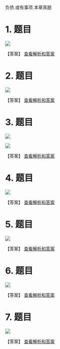 负债.或有事项.本章真题

# 1. 题目

![](media/8952f93c8c46a09f6ab8b757eb726d50.png)

【答案】
[查看解析和答案](media/97e13e81ec22bbc673c09668d614b85f.png.md)
# 2. 题目

![](media/1144ed69650152c7d983076c0c63a241.png)

【答案】
[查看解析和答案](media/52bf6d8810f193a516c9a2f2814fa9c8.png.md)
# 3. 题目

![](media/f394f8d4be40f452580e9c86a7c21901.png)

![](media/047232b6e725786503330ee4353c468f.png)

【答案】
[查看解析和答案](media/199a836c9ecdb9b86b6a0c3f6f544018.png.md)
# 4. 题目

![](media/b3e36290cf69ac15c789439fe9774f70.png)

【答案】
[查看解析和答案](media/10902bf4a09459cc9c90695358ce5848.png.md)
# 5. 题目

![](media/e22148c45ce140df107ffd627c3bb34f.png)

【答案】
[查看解析和答案](media/cd593be0a6a3c16eb7316f153898953d.png.md)
# 6. 题目

![](media/32117935eb8ee73025260f37247f0957.png)

【答案】
[查看解析和答案](media/451dfc082f55cf07de1779cfa5d65c7f.png.md)
# 7. 题目

![](media/f304359c75830d44f0a475e728f79be6.png)

【答案】
[查看解析和答案](media/a66b7d6ef7ae423c140359336fca35eb.png.md)

